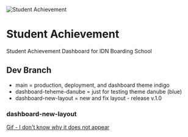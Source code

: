 ![Student Achievement](https://diniyah.idn.sch.id/wp-content/uploads/2021/04/cropped-Logo-IDN-Biru.png)
# Student Achievement
Student Achievement Dashboard for IDN Boarding School

## Dev Branch

* main = production, deployment, and dashboard theme indigo 
* dashboard-teheme-danube = just for testing theme danube (blue)
* dashboard-new-layout = new and fix layout - release v.1.0

### dashboard-new-layout
[Gif - I don't know why it does not appear](https://s2.gifyu.com/images/Screen-Recording-2023-03-20-at-11.57.21.gif)



